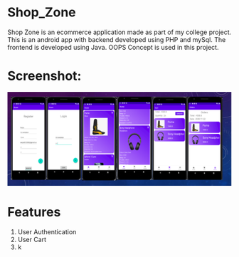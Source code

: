 # Shop_Zone

Shop Zone is an ecommerce application made as part of my college project. This is an android app with backend developed using PHP and mySql. The frontend is developed using Java. 
OOPS Concept is used in this project.

# Screenshot:

<div>
  <img src="screenshot/1.PNG"></img>
</div>

# Features

<ol>
  <li>User Authentication</li>
  <li>User Cart</li>
  <li>k</li>
</ol>  
